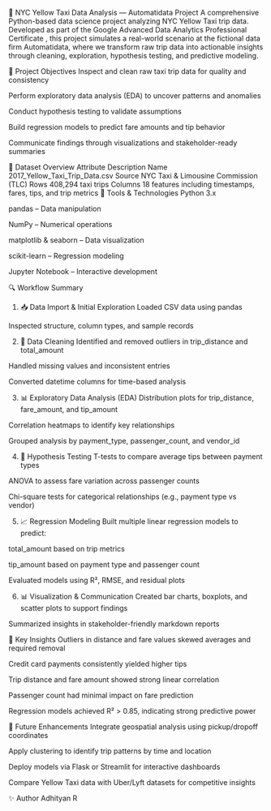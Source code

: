 🚕 NYC Yellow Taxi Data Analysis — Automatidata Project
A comprehensive Python-based data science project analyzing NYC Yellow Taxi trip data. Developed as part of the Google Advanced Data Analytics Professional Certificate , this project simulates a real-world scenario at the fictional data firm Automatidata, where we transform raw trip data into actionable insights through cleaning, exploration, hypothesis testing, and predictive modeling.

📌 Project Objectives
Inspect and clean raw taxi trip data for quality and consistency

Perform exploratory data analysis (EDA) to uncover patterns and anomalies

Conduct hypothesis testing to validate assumptions

Build regression models to predict fare amounts and tip behavior

Communicate findings through visualizations and stakeholder-ready summaries

📁 Dataset Overview
Attribute	Description
Name	2017_Yellow_Taxi_Trip_Data.csv
Source	NYC Taxi & Limousine Commission (TLC)
Rows	408,294 taxi trips
Columns	18 features including timestamps, fares, tips, and trip metrics
🧰 Tools & Technologies
Python 3.x

pandas – Data manipulation

NumPy – Numerical operations

matplotlib & seaborn – Data visualization

scikit-learn – Regression modeling

Jupyter Notebook – Interactive development

🔍 Workflow Summary
1. 📥 Data Import & Initial Exploration
Loaded CSV data using pandas

Inspected structure, column types, and sample records

2. 🧹 Data Cleaning
Identified and removed outliers in trip_distance and total_amount

Handled missing values and inconsistent entries

Converted datetime columns for time-based analysis

3. 📊 Exploratory Data Analysis (EDA)
Distribution plots for trip_distance, fare_amount, and tip_amount

Correlation heatmaps to identify key relationships

Grouped analysis by payment_type, passenger_count, and vendor_id

4. 📐 Hypothesis Testing
T-tests to compare average tips between payment types

ANOVA to assess fare variation across passenger counts

Chi-square tests for categorical relationships (e.g., payment type vs vendor)

5. 📈 Regression Modeling
Built multiple linear regression models to predict:

total_amount based on trip metrics

tip_amount based on payment type and passenger count

Evaluated models using R², RMSE, and residual plots

6. 📊 Visualization & Communication
Created bar charts, boxplots, and scatter plots to support findings

Summarized insights in stakeholder-friendly markdown reports

🧠 Key Insights
Outliers in distance and fare values skewed averages and required removal

Credit card payments consistently yielded higher tips

Trip distance and fare amount showed strong linear correlation

Passenger count had minimal impact on fare prediction

Regression models achieved R² > 0.85, indicating strong predictive power

🔮 Future Enhancements
Integrate geospatial analysis using pickup/dropoff coordinates

Apply clustering to identify trip patterns by time and location

Deploy models via Flask or Streamlit for interactive dashboards

Compare Yellow Taxi data with Uber/Lyft datasets for competitive insights


✨ Author
Adhityan R 
